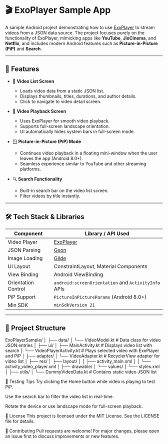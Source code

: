 # 🎬 ExoPlayer Sample App

A sample Android project demonstrating how to use [ExoPlayer](https://exoplayer.dev/) to stream videos from a JSON data source. The project focuses purely on the functionality of ExoPlayer, mimicking apps like **YouTube**, **JioCinema**, and **Netflix**, and includes modern Android features such as **Picture-in-Picture (PiP)** and **Search**.

---

## 🚀 Features

- 📃 **Video List Screen**  
  - Loads video data from a static JSON list.  
  - Displays thumbnails, titles, durations, and author details.  
  - Click to navigate to video detail screen.

- 🎥 **Video Playback Screen**  
  - Uses ExoPlayer for smooth video playback.  
  - Supports full-screen landscape orientation.  
  - UI automatically hides system bars in full-screen mode.  

- 🪟 **Picture-in-Picture (PiP) Mode**  
  - Continues video playback in a floating mini-window when the user leaves the app (Android 8.0+).  
  - Seamless experience similar to YouTube and other streaming platforms.  

- 🔍 **Search Functionality**  
  - Built-in search bar on the video list screen.  
  - Filter videos by title instantly.

---

## 🛠️ Tech Stack & Libraries

| Component            | Library / API Used                                      |
|---------------------|----------------------------------------------------------|
| Video Player        | [ExoPlayer](https://github.com/google/ExoPlayer)         |
| JSON Parsing        | [Gson](https://github.com/google/gson)                   |
| Image Loading       | [Glide](https://github.com/bumptech/glide)               |
| UI Layout           | ConstraintLayout, Material Components                    |
| View Binding        | Android ViewBinding                                      |
| Orientation Control | `android:screenOrientation` and `ActivityInfo` APIs      |
| PiP Support         | `PictureInPictureParams` (Android 8.0+)                  |
| Min SDK             | `minSdkVersion 21`                                       |

---

## 📂 Project Structure
ExoPlayerSample/
│
├── data/
│ └── VideoModel.kt # Data class for video JSON entries
│
├── ui/
│ ├── MainActivity.kt # Displays video list with search
│ └── VideoPlayerActivity.kt # Plays selected video with ExoPlayer and PiP
│
├── adapter/
│ └── VideoAdapter.kt # RecyclerView adapter for video list
│
├── res/
│ ├── layout/
│ │ ├── activity_main.xml
│ │ └── activity_video_player.xml
│ ├── drawable/
│ └── values/
│ └── styles.xml
│
├── utils/
│ └── DummyVideoData.kt # Contains static video JSON list

🧪 Testing Tips
Try clicking the Home button while video is playing to test PiP.

Use the search bar to filter the video list in real-time.

Rotate the device or use landscape mode for full-screen playback.

📄 License
This project is licensed under the MIT License. See the LICENSE file for details.

🙌 Contributing
Pull requests are welcome! For major changes, please open an issue first to discuss improvements or new features.

